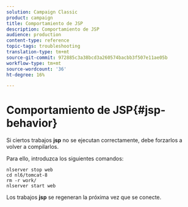 ```yaml
---
solution: Campaign Classic
product: campaign
title: Comportamiento de JSP
description: Comportamiento de JSP
audience: production
content-type: reference
topic-tags: troubleshooting
translation-type: tm+mt
source-git-commit: 972885c3a38bcd3a260574bacbb3f507e11ae05b
workflow-type: tm+mt
source-wordcount: '36'
ht-degree: 16%

---
```



# Comportamiento de JSP{#jsp-behavior}

Si ciertos trabajos **jsp** no se ejecutan correctamente, debe forzarlos a volver a compilarlos.

Para ello, introduzca los siguientes comandos:

```
nlserver stop web
cd nl6/tomcat-8
rm -r work/
nlserver start web
```

Los trabajos **jsp** se regeneran la próxima vez que se conecte.
